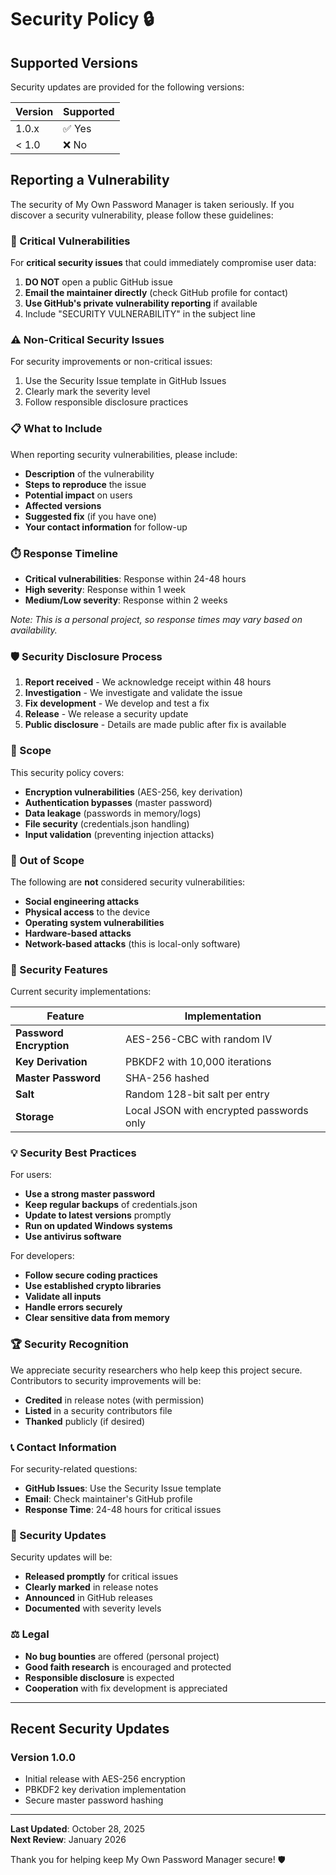 # Security Policy 🔒

## Supported Versions

Security updates are provided for the following versions:

| Version | Supported          |
| ------- | ------------------ |
| 1.0.x   | ✅ Yes             |
| < 1.0   | ❌ No              |

## Reporting a Vulnerability

The security of My Own Password Manager is taken seriously. If you discover a security vulnerability, please follow these guidelines:

### 🚨 Critical Vulnerabilities

For **critical security issues** that could immediately compromise user data:

1. **DO NOT** open a public GitHub issue
2. **Email the maintainer directly** (check GitHub profile for contact)
3. **Use GitHub's private vulnerability reporting** if available
4. Include "SECURITY VULNERABILITY" in the subject line

### ⚠️ Non-Critical Security Issues

For security improvements or non-critical issues:

1. Use the Security Issue template in GitHub Issues
2. Clearly mark the severity level
3. Follow responsible disclosure practices

### 📋 What to Include

When reporting security vulnerabilities, please include:

- **Description** of the vulnerability
- **Steps to reproduce** the issue
- **Potential impact** on users
- **Affected versions**
- **Suggested fix** (if you have one)
- **Your contact information** for follow-up

### ⏱️ Response Timeline

- **Critical vulnerabilities**: Response within 24-48 hours
- **High severity**: Response within 1 week
- **Medium/Low severity**: Response within 2 weeks

*Note: This is a personal project, so response times may vary based on availability.*

### 🛡️ Security Disclosure Process

1. **Report received** - We acknowledge receipt within 48 hours
2. **Investigation** - We investigate and validate the issue
3. **Fix development** - We develop and test a fix
4. **Release** - We release a security update
5. **Public disclosure** - Details are made public after fix is available

### 🎯 Scope

This security policy covers:

- **Encryption vulnerabilities** (AES-256, key derivation)
- **Authentication bypasses** (master password)
- **Data leakage** (passwords in memory/logs)
- **File security** (credentials.json handling)
- **Input validation** (preventing injection attacks)

### 🚫 Out of Scope

The following are **not** considered security vulnerabilities:

- **Social engineering attacks**
- **Physical access** to the device
- **Operating system vulnerabilities**
- **Hardware-based attacks**
- **Network-based attacks** (this is local-only software)

### 🔐 Security Features

Current security implementations:

| Feature | Implementation |
|---------|---------------|
| **Password Encryption** | AES-256-CBC with random IV |
| **Key Derivation** | PBKDF2 with 10,000 iterations |
| **Master Password** | SHA-256 hashed |
| **Salt** | Random 128-bit salt per entry |
| **Storage** | Local JSON with encrypted passwords only |

### 💡 Security Best Practices

For users:

- **Use a strong master password**
- **Keep regular backups** of credentials.json
- **Update to latest versions** promptly
- **Run on updated Windows systems**
- **Use antivirus software**

For developers:

- **Follow secure coding practices**
- **Use established crypto libraries**
- **Validate all inputs**
- **Handle errors securely**
- **Clear sensitive data from memory**

### 🏆 Security Recognition

We appreciate security researchers who help keep this project secure. Contributors to security improvements will be:

- **Credited** in release notes (with permission)
- **Listed** in a security contributors file
- **Thanked** publicly (if desired)

### 📞 Contact Information

For security-related questions:

- **GitHub Issues**: Use the Security Issue template
- **Email**: Check maintainer's GitHub profile
- **Response Time**: 24-48 hours for critical issues

### 📝 Security Updates

Security updates will be:

- **Released promptly** for critical issues
- **Clearly marked** in release notes
- **Announced** in GitHub releases
- **Documented** with severity levels

### ⚖️ Legal

- **No bug bounties** are offered (personal project)
- **Good faith research** is encouraged and protected
- **Responsible disclosure** is expected
- **Cooperation** with fix development is appreciated

---

## Recent Security Updates

### Version 1.0.0
- Initial release with AES-256 encryption
- PBKDF2 key derivation implementation
- Secure master password hashing

---

**Last Updated**: October 28, 2025  
**Next Review**: January 2026

Thank you for helping keep My Own Password Manager secure! 🛡️